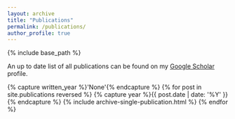 ```yaml
---
layout: archive
title: "Publications"
permalink: /publications/
author_profile: true
---
```


{% include base_path %}

<p> An up to date list of all publications can be found on my <a href="https://scholar.google.com/citations?user=UgKZHLcAAAAJ&hl=en">Google Scholar</a> profile.</p>
<!-- {% if site.category_archive.path %}
<b>Filter:</b> {% include all-categories.html %}
{% endif %} -->

{% capture written_year %}'None'{% endcapture %}
{% for post in site.publications reversed %}
  {% capture year %}{{ post.date | date: '%Y' }}{% endcapture %}
  {% include archive-single-publication.html %}
{% endfor %}
